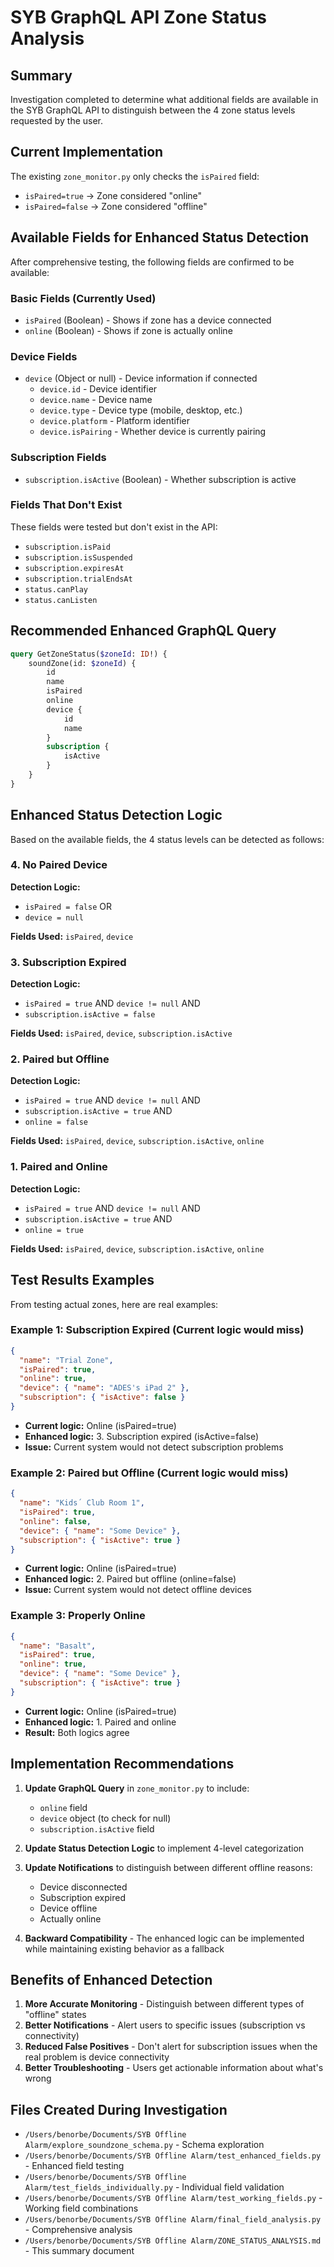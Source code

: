 # SYB GraphQL API Zone Status Analysis

## Summary

Investigation completed to determine what additional fields are available in the SYB GraphQL API to distinguish between the 4 zone status levels requested by the user.

## Current Implementation

The existing `zone_monitor.py` only checks the `isPaired` field:
- `isPaired=true` → Zone considered "online"
- `isPaired=false` → Zone considered "offline"

## Available Fields for Enhanced Status Detection

After comprehensive testing, the following fields are confirmed to be available:

### Basic Fields (Currently Used)
- `isPaired` (Boolean) - Shows if zone has a device connected
- `online` (Boolean) - Shows if zone is actually online

### Device Fields
- `device` (Object or null) - Device information if connected
  - `device.id` - Device identifier
  - `device.name` - Device name
  - `device.type` - Device type (mobile, desktop, etc.)
  - `device.platform` - Platform identifier
  - `device.isPairing` - Whether device is currently pairing

### Subscription Fields
- `subscription.isActive` (Boolean) - Whether subscription is active

### Fields That Don't Exist
These fields were tested but don't exist in the API:
- `subscription.isPaid`
- `subscription.isSuspended` 
- `subscription.expiresAt`
- `subscription.trialEndsAt`
- `status.canPlay`
- `status.canListen`

## Recommended Enhanced GraphQL Query

```graphql
query GetZoneStatus($zoneId: ID!) {
    soundZone(id: $zoneId) {
        id
        name
        isPaired
        online
        device {
            id
            name
        }
        subscription {
            isActive
        }
    }
}
```

## Enhanced Status Detection Logic

Based on the available fields, the 4 status levels can be detected as follows:

### 4. No Paired Device
**Detection Logic:**
- `isPaired = false` OR
- `device = null`

**Fields Used:** `isPaired`, `device`

### 3. Subscription Expired  
**Detection Logic:**
- `isPaired = true` AND `device != null` AND
- `subscription.isActive = false`

**Fields Used:** `isPaired`, `device`, `subscription.isActive`

### 2. Paired but Offline
**Detection Logic:**
- `isPaired = true` AND `device != null` AND
- `subscription.isActive = true` AND
- `online = false`

**Fields Used:** `isPaired`, `device`, `subscription.isActive`, `online`

### 1. Paired and Online
**Detection Logic:**
- `isPaired = true` AND `device != null` AND  
- `subscription.isActive = true` AND
- `online = true`

**Fields Used:** `isPaired`, `device`, `subscription.isActive`, `online`

## Test Results Examples

From testing actual zones, here are real examples:

### Example 1: Subscription Expired (Current logic would miss)
```json
{
  "name": "Trial Zone",
  "isPaired": true,
  "online": true,
  "device": { "name": "ADES's iPad 2" },
  "subscription": { "isActive": false }
}
```
- **Current logic:** Online (isPaired=true)
- **Enhanced logic:** 3. Subscription expired (isActive=false)
- **Issue:** Current system would not detect subscription problems

### Example 2: Paired but Offline (Current logic would miss)
```json
{
  "name": "Kids´ Club Room 1", 
  "isPaired": true,
  "online": false,
  "device": { "name": "Some Device" },
  "subscription": { "isActive": true }
}
```
- **Current logic:** Online (isPaired=true)
- **Enhanced logic:** 2. Paired but offline (online=false)
- **Issue:** Current system would not detect offline devices

### Example 3: Properly Online
```json
{
  "name": "Basalt",
  "isPaired": true, 
  "online": true,
  "device": { "name": "Some Device" },
  "subscription": { "isActive": true }
}
```
- **Current logic:** Online (isPaired=true)
- **Enhanced logic:** 1. Paired and online
- **Result:** Both logics agree

## Implementation Recommendations

1. **Update GraphQL Query** in `zone_monitor.py` to include:
   - `online` field
   - `device` object (to check for null)
   - `subscription.isActive` field

2. **Update Status Detection Logic** to implement 4-level categorization

3. **Update Notifications** to distinguish between different offline reasons:
   - Device disconnected
   - Subscription expired  
   - Device offline
   - Actually online

4. **Backward Compatibility** - The enhanced logic can be implemented while maintaining existing behavior as a fallback

## Benefits of Enhanced Detection

1. **More Accurate Monitoring** - Distinguish between different types of "offline" states
2. **Better Notifications** - Alert users to specific issues (subscription vs connectivity)
3. **Reduced False Positives** - Don't alert for subscription issues when the real problem is device connectivity
4. **Better Troubleshooting** - Users get actionable information about what's wrong

## Files Created During Investigation

- `/Users/benorbe/Documents/SYB Offline Alarm/explore_soundzone_schema.py` - Schema exploration
- `/Users/benorbe/Documents/SYB Offline Alarm/test_enhanced_fields.py` - Enhanced field testing
- `/Users/benorbe/Documents/SYB Offline Alarm/test_fields_individually.py` - Individual field validation
- `/Users/benorbe/Documents/SYB Offline Alarm/test_working_fields.py` - Working field combinations
- `/Users/benorbe/Documents/SYB Offline Alarm/final_field_analysis.py` - Comprehensive analysis
- `/Users/benorbe/Documents/SYB Offline Alarm/ZONE_STATUS_ANALYSIS.md` - This summary document